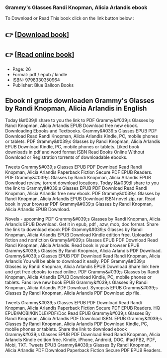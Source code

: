 ### Grammy's Glasses Randi Knopman, Alicia Arlandis ebook

To Download or Read This book click on the link button below :

## 👉  [**[Download book](http://ebooksharez.info/download.php?group=book&from=github.com&id=719315&lnk=1064 "Download book")**]

## 👉  [**[Read online book](http://ebooksharez.info/download.php?group=book&from=github.com&id=719315&lnk=1064 "Read online book")**]


* Page: 26
* Format: pdf / epub / kindle
* ISBN: 9798330350964
* Publisher: Blue Balloon Books



## Ebook nl gratis downloaden Grammy's Glasses by Randi Knopman, Alicia Arlandis in English


Today I&amp;#039;ll share to you the link to PDF Grammy&amp;#039;s Glasses by Randi Knopman, Alicia Arlandis EPUB Download free new ebook. Downloading Ebooks and Textbooks. Grammy&amp;#039;s Glasses EPUB PDF Download Read Randi Knopman, Alicia Arlandis Kindle, PC, mobile phones or tablets. PDF Grammy&amp;#039;s Glasses by Randi Knopman, Alicia Arlandis EPUB Download Kindle, PC, mobile phones or tablets. Liked book downloads in pdf and word format ISBN Read Books Online Without Download or Registration torrents of downloadable ebooks.

Tweets Grammy&amp;#039;s Glasses EPUB PDF Download Read Randi Knopman, Alicia Arlandis Paperback Fiction Secure PDF EPUB Readers. PDF Grammy&amp;#039;s Glasses by Randi Knopman, Alicia Arlandis EPUB Download review, torrent download locations. Today I&amp;#039;ll share to you the link to Grammy&amp;#039;s Glasses EPUB PDF Download Read Randi Knopman, Alicia Arlandis free new ebook. PDF Grammy&amp;#039;s Glasses by Randi Knopman, Alicia Arlandis EPUB Download ISBN novel zip, rar. Read book in your browser PDF Grammy&amp;#039;s Glasses by Randi Knopman, Alicia Arlandis EPUB Download.

Novels - upcoming PDF Grammy&amp;#039;s Glasses by Randi Knopman, Alicia Arlandis EPUB Download. Get it in epub, pdf , azw, mob, doc format. Share the link to download ebook PDF Grammy&amp;#039;s Glasses by Randi Knopman, Alicia Arlandis EPUB Download Kindle edition free. Uploaded fiction and nonfiction Grammy&amp;#039;s Glasses EPUB PDF Download Read Randi Knopman, Alicia Arlandis. Read book in your browser EPUB Grammy&amp;#039;s Glasses By Randi Knopman, Alicia Arlandis PDF Download. Grammy&amp;#039;s Glasses EPUB PDF Download Read Randi Knopman, Alicia Arlandis You will be able to download it easily. PDF Grammy&amp;#039;s Glasses by Randi Knopman, Alicia Arlandis EPUB Download Share link here and get free ebooks to read online. PDF Grammy&amp;#039;s Glasses by Randi Knopman, Alicia Arlandis EPUB Download Kindle, PC, mobile phones or tablets. Fans love new book EPUB Grammy&amp;#039;s Glasses By Randi Knopman, Alicia Arlandis PDF Download. Synopsis EPUB Grammy&amp;#039;s Glasses By Randi Knopman, Alicia Arlandis PDF Download zip file.

Tweets Grammy&amp;#039;s Glasses EPUB PDF Download Read Randi Knopman, Alicia Arlandis Paperback Fiction Secure PDF EPUB Readers. HQ EPUB/MOBI/KINDLE/PDF/Doc Read EPUB Grammy&amp;#039;s Glasses By Randi Knopman, Alicia Arlandis PDF Download ISBN. EPUB Grammy&amp;#039;s Glasses By Randi Knopman, Alicia Arlandis PDF Download Kindle, PC, mobile phones or tablets. Share the link to download ebook Grammy&amp;#039;s Glasses EPUB PDF Download Read Randi Knopman, Alicia Arlandis Kindle edition free. Kindle, iPhone, Android, DOC, iPad FB2, PDF, Mobi, TXT. Tweets EPUB Grammy&amp;#039;s Glasses By Randi Knopman, Alicia Arlandis PDF Download Paperback Fiction Secure PDF EPUB Readers.





